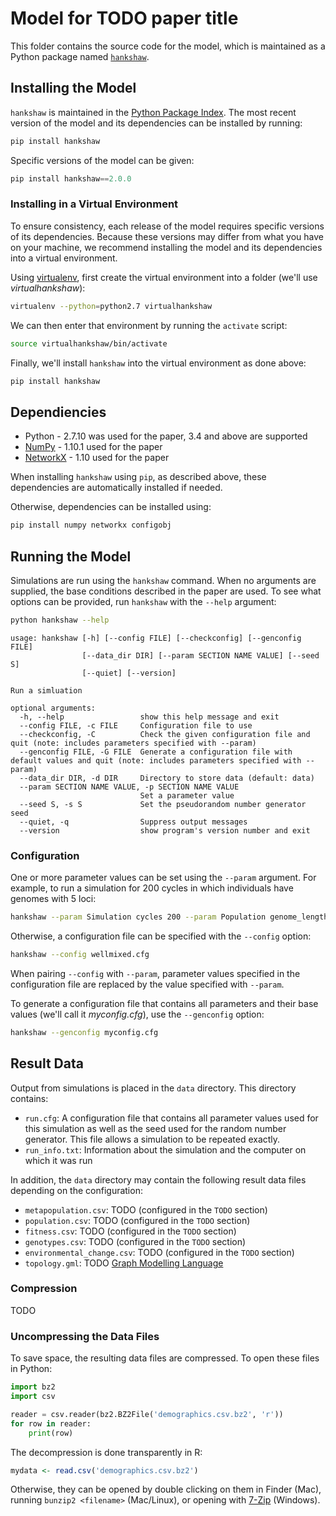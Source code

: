 # Model for TODO paper title

This folder contains the source code for the model, which is maintained as a Python package named [`hankshaw`](https://pypi.python.org/pypi/hankshaw/).


## Installing the Model

`hankshaw` is maintained in the [Python Package Index](https://pypi.python.org/pypi). The most recent version of the model and its dependencies can be installed by running:

```python
pip install hankshaw
```

Specific versions of the model can be given:

```python
pip install hankshaw==2.0.0
```


### Installing in a Virtual Environment

To ensure consistency, each release of the model requires specific versions of its dependencies.
Because these versions may differ from what you have on your machine, we recommend installing the model and its dependencies into a virtual environment.

Using [virtualenv](https://virtualenv.pypa.io/en/latest/), first create the virtual environment into a folder (we'll use *virtualhankshaw*):

```sh
virtualenv --python=python2.7 virtualhankshaw
```

We can then enter that environment by running the `activate` script:

```sh
source virtualhankshaw/bin/activate
```

Finally, we'll install `hankshaw` into the virtual environment as done above:

```python
pip install hankshaw
```


## Dependiencies

* Python - 2.7.10 was used for the paper, 3.4 and above are supported
* [NumPy](http://www.numpy.org) - 1.10.1 used for the paper
* [NetworkX](https://networkx.github.io/) - 1.10 used for the paper


When installing `hankshaw` using `pip`, as described above, these dependencies are automatically installed if needed.

Otherwise, dependencies can be installed using:       
                                                                                
```sh
pip install numpy networkx configobj
```


## Running the Model

Simulations are run using the `hankshaw` command. When no arguments are supplied, the base conditions described in the paper are used. To see what options can be provided, run `hankshaw` with the `--help` argument:

```sh
python hankshaw --help
```

```
usage: hankshaw [-h] [--config FILE] [--checkconfig] [--genconfig FILE]
                [--data_dir DIR] [--param SECTION NAME VALUE] [--seed S]
                [--quiet] [--version]

Run a simluation

optional arguments:
  -h, --help                 show this help message and exit
  --config FILE, -c FILE     Configuration file to use
  --checkconfig, -C          Check the given configuration file and quit (note: includes parameters specified with --param)
  --genconfig FILE, -G FILE  Generate a configuration file with default values and quit (note: includes parameters specified with --param)
  --data_dir DIR, -d DIR     Directory to store data (default: data)
  --param SECTION NAME VALUE, -p SECTION NAME VALUE
                             Set a parameter value
  --seed S, -s S             Set the pseudorandom number generator seed
  --quiet, -q                Suppress output messages
  --version                  show program's version number and exit
```

### Configuration

One or more parameter values can be set using the `--param` argument. For example, to run a simulation for 200 cycles in which individuals have genomes with 5 loci:

```sh
hankshaw --param Simulation cycles 200 --param Population genome_length 5
```

Otherwise, a configuration file can be specified with the `--config` option:

```sh
hankshaw --config wellmixed.cfg
```

When pairing `--config` with `--param`, parameter values specified in the configuration file are replaced by the value specified with `--param`.

To generate a configuration file that contains all parameters and their base values (we'll call it *myconfig.cfg*), use the `--genconfig` option:

```sh
hankshaw --genconfig myconfig.cfg
```


## Result Data

Output from simulations is placed in the `data` directory. This directory contains:

* `run.cfg`: A configuration file that contains all parameter values used for this simulation as well as the seed used for the random number generator. This file allows a simulation to be repeated exactly.
* `run_info.txt`: Information about the simulation and the computer on which it was run

In addition, the `data` directory may contain the following result data files depending on the configuration:

* `metapopulation.csv`: TODO (configured in the `TODO` section)
* `population.csv`: TODO (configured in the `TODO` section)
* `fitness.csv`: TODO (configured in the `TODO` section)
* `genotypes.csv`: TODO (configured in the `TODO` section)
* `environmental_change.csv`: TODO (configured in the `TODO` section)
* `topology.gml`: TODO [Graph Modelling Language](https://en.wikipedia.org/wiki/Graph_Modelling_Language)


### Compression

TODO


### Uncompressing the Data Files

To save space, the resulting data files are compressed. To open these files in Python:

```python
import bz2
import csv

reader = csv.reader(bz2.BZ2File('demographics.csv.bz2', 'r'))
for row in reader:
    print(row)
```

The decompression is done transparently in R:

```r
mydata <- read.csv('demographics.csv.bz2')
```

Otherwise, they can be opened by double clicking on them in Finder (Mac),
running `bunzip2 <filename>` (Mac/Linux), or opening with
[7-Zip](http://www.7-zip.org/) (Windows).

